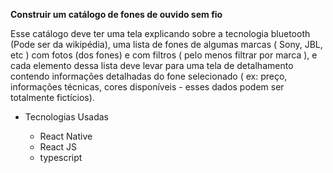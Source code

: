 **Construir um catálogo de fones de ouvido sem fio**

Esse catálogo deve ter uma tela explicando sobre a tecnologia bluetooth (Pode ser da wikipédia), uma lista de fones de algumas marcas ( Sony, JBL, etc ) com fotos (dos fones) e com filtros ( pelo menos filtrar por marca ), e cada elemento dessa lista deve levar para uma tela de detalhamento contendo informações detalhadas do fone selecionado ( ex: preço, informações técnicas, cores disponíveis - esses dados podem ser totalmente fictícios).

* Tecnologias Usadas

  - React Native
  - React JS
  - typescript